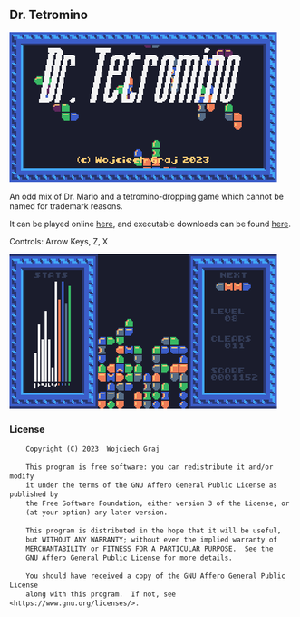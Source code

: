 ## Dr. Tetromino
![Cover](screenshots/cover.png)

An odd mix of Dr. Mario and a tetromino-dropping game which cannot be named for trademark reasons.

It can be played online [here](TODO), and executable downloads can be found [here](TODO).

Controls: Arrow Keys, Z, X

![Screenshot](screenshots/1.png)

### License
```
    Copyright (C) 2023  Wojciech Graj

    This program is free software: you can redistribute it and/or modify
    it under the terms of the GNU Affero General Public License as published by
    the Free Software Foundation, either version 3 of the License, or
    (at your option) any later version.

    This program is distributed in the hope that it will be useful,
    but WITHOUT ANY WARRANTY; without even the implied warranty of
    MERCHANTABILITY or FITNESS FOR A PARTICULAR PURPOSE.  See the
    GNU Affero General Public License for more details.

    You should have received a copy of the GNU Affero General Public License
    along with this program.  If not, see <https://www.gnu.org/licenses/>.
```

